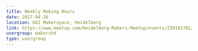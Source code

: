 ```yaml
---
title: Weekly Making Hours
date: 2017-04-26
location: DAI Makerspace, Heidelberg
link: https://www.meetup.com/Heidelberg-Makers-Meetup/events/239191702/
usergroup: makershd
type: usergroup
---
```

